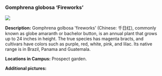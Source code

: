 ### Gomphrena globosa ‘Fireworks’
![](http://www.astro.princeton.edu/~ruixu/fig/Gomphrena.jpg)

**Description:** Gomphrena golbosa 'fireworks' (Chinese: 千日红), commonly known as globe amaranth or bachelor button, is an annual plant that grows up to 24 inches in height. The true species has magenta bracts, and cultivars have colors such as purple, red, white, pink, and lilac.
Its native range is in Brazil, Panama and Guatemala.

**Locations in Campus:** Prospect garden.

**Additional pictures:**
